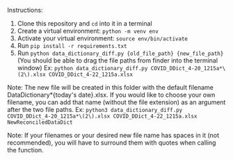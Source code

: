 Instructions:

1. Clone this repository and `cd` into it in a terminal
2. Create a virtual environment: `python -m venv env`
3. Activate your virtual environment: `source env/bin/activate`
4. Run `pip install -r requirements.txt`
5. Run `python data_dictionary_diff.py {old_file_path} {new_file_path}` (You should be able to drag the file paths from finder into the terminal window)
   Ex: `python data_dictionary_diff.py COVID_DDict_4-20_1215a*\(2\).xlsx COVID_DDict_4-22_1215a.xlsx`

Note: The new file will be created in this folder with the default filename DataDictionary*{today's date}.xlsx. If you would like to choose your own filename, you can add that name (without the file extension) as an argument after the two file paths. Ex: `python3 data_dictionary_diff.py COVID_DDict_4-20_1215a*\(2\).xlsx COVID_DDict_4-22_1215a.xlsx NewReconciledDataDict`

Note: If your filenames or your desired new file name has spaces in it (not recommended), you will have to surround them with quotes when calling the function.
